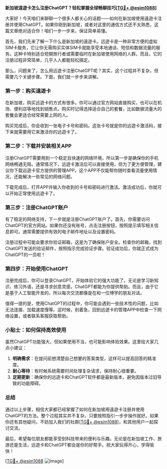 **新加坡遠遊卡怎么注册ChatGPT？轻松掌握全球畅聊技巧[[TG💪+ @esim1088](https://t.me/s/esim1088)]**

大家好！今天咱们来聊聊一个很多人都关心的话题——如何在新加坡使用遠遊卡注册并使用ChatGPT。如果你刚到新加坡，或者对这里的通信方式还不太熟悉，这篇文章绝对适合你！咱们一步一步来，保证简单易懂。

首先，我们先来了解一下什么是新加坡的遠遊卡。远遊卡是一种非常方便的虚拟SIM卡服务，它让你无需购买实体SIM卡就能享受本地通话、短信和数据流量的服务。这种卡特别适合短期旅行者或需要临时在新加坡使用网络的人群。而且，它的注册过程非常简单，几乎人人都能轻松搞定。

那么，问题来了，怎么用远遊卡注册ChatGPT呢？其实，这个过程并不复杂，但需要几个关键步骤。下面，我们就一步步来讲解。

### 第一步：购买遠遊卡

在新加坡，购买远遊卡的方式有很多。你可以通过官方网站直接购买，也可以在机场、便利店等地找到销售点。购买时记得选择适合自己的套餐，比如数据流量大的套餐会更适合经常需要上网的人。

购买完成后，你会收到一张电子卡号和密码。这张卡号就是你的远遊卡激活码，接下来就需要用它来激活你的远遊卡了。

### 第二步：下载并安装相关APP

注册ChatGPT需要用到一个稳定且快速的网络环境，所以第一步是确保你的手机网络畅通无阻。通常情况下，远遊卡激活后可以直接使用，但为了更方便管理，建议你下载远遊卡官方提供的管理APP。这个APP不仅能帮你随时查看流量使用情况，还能解决一些常见的网络问题。

下载完成后，打开APP并输入你收到的卡号和密码进行激活。激活成功后，你就可以开始正常使用远遊卡了。

### 第三步：注册ChatGPT账户

有了稳定的网络支持，下一步就是注册ChatGPT账户了。首先，你需要访问ChatGPT的官方网站。如果你还没有账号，点击注册按钮，按照提示填写相关信息即可。通常需要提供有效的电子邮件地址以及设置密码。

注册过程中可能会要求你验证邮箱，这是为了确保账户安全。检查你的邮箱，找到ChatGPT发送的验证邮件，按照指示完成验证步骤。验证成功后，你就正式成为ChatGPT的一员啦！

### 第四步：开始使用ChatGPT

注册完成后，你可以登录ChatGPT，开始体验它的强大功能了。无论是学习新知识、练习外语，还是寻求创意灵感，ChatGPT都能为你提供帮助。而且，由于它是基于人工智能开发的，所以每次交流都像是在和一位博学的朋友对话。

值得一提的是，使用ChatGPT的过程中，你可能会遇到一些技术性的问题，比如无法连接、加载速度慢等。这时候，别着急，回到远遊卡的管理APP中检查一下网络设置，或者联系客服获取帮助。

### 小贴士：如何保持高效使用

虽然ChatGPT功能强大，但如果使用不当，也可能影响体验效果。这里给大家几点小建议：

1. **明确需求**：在提问前想清楚自己想要的答案类型，这样可以提高回答的精准度。
2. **耐心等待**：有时候系统需要时间处理复杂请求，保持耐心很重要。
3. **定期更新**：确保你的远遊卡和ChatGPT软件都是最新版本，避免因版本过旧导致的功能障碍。

### 总结

通过以上步骤，相信大家都已经掌握了如何在新加坡用遠遊卡注册并使用ChatGPT的方法。整个过程其实并不复杂，只要按照指引一步步操作就好。如果你还有其他疑问，不妨加入我们的社群[[TG💪+ @esim1088](https://t.me/s/esim1088)]，和其他用户一起探讨交流。

最后，希望每位朋友都能享受到科技带来的便利与乐趣。无论是在新加坡工作、旅游还是生活，远遊卡和ChatGPT都会是你的好帮手。祝大家玩得开心，学得愉快！

[[TG💪+ @esim1088](https://t.me/s/esim1088) ![Image](https://i.postimg.cc/4NQfJmqS/Snipaste-2025-05-13-00-14-12.png)]